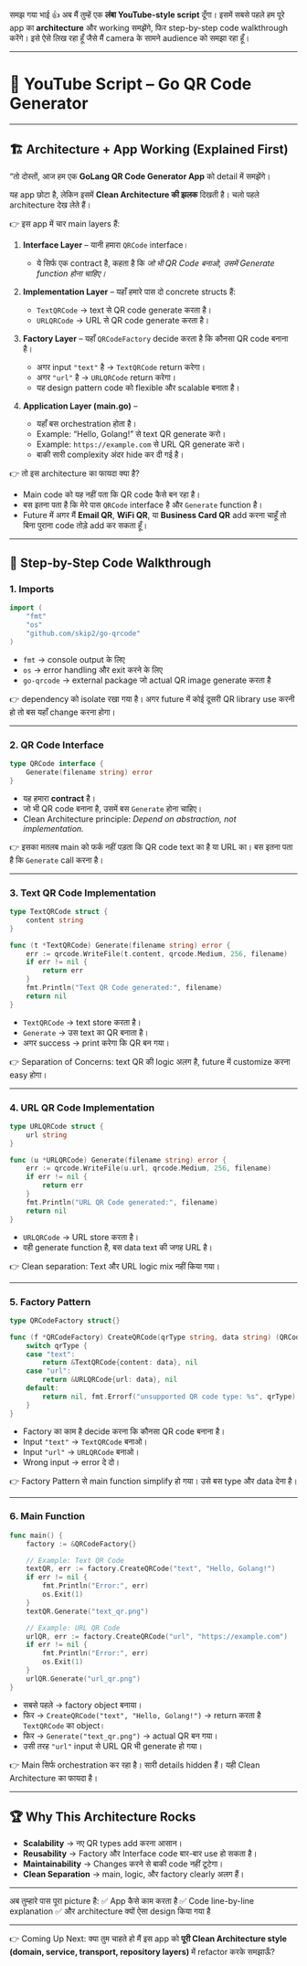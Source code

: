 समझ गया भाई 👍
अब मैं तुम्हें एक **लंबा YouTube-style script** दूँगा। इसमें सबसे पहले हम पूरे app का **architecture** और working समझेंगे, फिर step-by-step code walkthrough करेंगे।
इसे ऐसे लिख रहा हूँ जैसे मैं camera के सामने audience को समझा रहा हूँ।

---

# 🎥 YouTube Script – Go QR Code Generator

---

## 🏗 Architecture + App Working (Explained First)

“तो दोस्तों, आज हम एक **GoLang QR Code Generator App** को detail में समझेंगे।

यह app छोटा है, लेकिन इसमें **Clean Architecture की झलक** दिखती है। चलो पहले architecture देख लेते हैं।

👉 इस app में चार main layers हैं:

1. **Interface Layer** – यानी हमारा `QRCode` interface।

   * ये सिर्फ एक contract है, कहता है कि *जो भी QR Code बनाओ, उसमें Generate function होना चाहिए।*

2. **Implementation Layer** – यहाँ हमारे पास दो concrete structs हैं:

   * `TextQRCode` → text से QR code generate करता है।
   * `URLQRCode` → URL से QR code generate करता है।

3. **Factory Layer** – यहाँ `QRCodeFactory` decide करता है कि कौनसा QR code बनाना है।

   * अगर input `"text"` है → `TextQRCode` return करेगा।
   * अगर `"url"` है → `URLQRCode` return करेगा।
   * यह design pattern code को flexible और scalable बनाता है।

4. **Application Layer (main.go)** –

   * यहाँ बस orchestration होता है।
   * Example: “Hello, Golang!” से text QR generate करो।
   * Example: `https://example.com` से URL QR generate करो।
   * बाकी सारी complexity अंदर hide कर दी गई है।

👉 तो इस architecture का फायदा क्या है?

* Main code को यह नहीं पता कि QR code कैसे बन रहा है।
* बस इतना पता है कि मेरे पास `QRCode` interface है और `Generate` function है।
* Future में अगर मैं **Email QR**, **WiFi QR**, या **Business Card QR** add करना चाहूँ तो बिना पुराना code तोड़े add कर सकता हूँ।

---

## 🔎 Step-by-Step Code Walkthrough

### 1. Imports

```go
import (
	"fmt"
	"os"
	"github.com/skip2/go-qrcode"
)
```

* `fmt` → console output के लिए
* `os` → error handling और exit करने के लिए
* `go-qrcode` → external package जो actual QR image generate करता है

👉 dependency को isolate रखा गया है। अगर future में कोई दूसरी QR library use करनी हो तो बस यहाँ change करना होगा।

---

### 2. QR Code Interface

```go
type QRCode interface {
	Generate(filename string) error
}
```

* यह हमारा **contract** है।
* जो भी QR code बनाना है, उसमें बस `Generate` होना चाहिए।
* Clean Architecture principle: *Depend on abstraction, not implementation.*

👉 इसका मतलब main को फर्क नहीं पड़ता कि QR code text का है या URL का। बस इतना पता है कि `Generate` call करना है।

---

### 3. Text QR Code Implementation

```go
type TextQRCode struct {
	content string
}

func (t *TextQRCode) Generate(filename string) error {
	err := qrcode.WriteFile(t.content, qrcode.Medium, 256, filename)
	if err != nil {
		return err
	}
	fmt.Println("Text QR Code generated:", filename)
	return nil
}
```

* `TextQRCode` → text store करता है।
* `Generate` → उस text का QR बनाता है।
* अगर success → print करेगा कि QR बन गया।

👉 Separation of Concerns: text QR की logic अलग है, future में customize करना easy होगा।

---

### 4. URL QR Code Implementation

```go
type URLQRCode struct {
	url string
}

func (u *URLQRCode) Generate(filename string) error {
	err := qrcode.WriteFile(u.url, qrcode.Medium, 256, filename)
	if err != nil {
		return err
	}
	fmt.Println("URL QR Code generated:", filename)
	return nil
}
```

* `URLQRCode` → URL store करता है।
* वही generate function है, बस data text की जगह URL है।

👉 Clean separation: Text और URL logic mix नहीं किया गया।

---

### 5. Factory Pattern

```go
type QRCodeFactory struct{}

func (f *QRCodeFactory) CreateQRCode(qrType string, data string) (QRCode, error) {
	switch qrType {
	case "text":
		return &TextQRCode{content: data}, nil
	case "url":
		return &URLQRCode{url: data}, nil
	default:
		return nil, fmt.Errorf("unsupported QR code type: %s", qrType)
	}
}
```

* Factory का काम है decide करना कि कौनसा QR code बनाना है।
* Input `"text"` → `TextQRCode` बनाओ।
* Input `"url"` → `URLQRCode` बनाओ।
* Wrong input → error दे दो।

👉 Factory Pattern से main function simplify हो गया। उसे बस type और data देना है।

---

### 6. Main Function

```go
func main() {
	factory := &QRCodeFactory{}

	// Example: Text QR Code
	textQR, err := factory.CreateQRCode("text", "Hello, Golang!")
	if err != nil {
		fmt.Println("Error:", err)
		os.Exit(1)
	}
	textQR.Generate("text_qr.png")

	// Example: URL QR Code
	urlQR, err := factory.CreateQRCode("url", "https://example.com")
	if err != nil {
		fmt.Println("Error:", err)
		os.Exit(1)
	}
	urlQR.Generate("url_qr.png")
}
```

* सबसे पहले → factory object बनाया।
* फिर → `CreateQRCode("text", "Hello, Golang!")` → return करता है `TextQRCode` का object।
* फिर → `Generate("text_qr.png")` → actual QR बन गया।
* उसी तरह `"url"` input से URL QR भी generate हो गया।

👉 Main सिर्फ orchestration कर रहा है। सारी details hidden हैं। यही Clean Architecture का फायदा है।

---

## 🏆 Why This Architecture Rocks

* **Scalability** → नए QR types add करना आसान।
* **Reusability** → Factory और Interface code बार-बार use हो सकता है।
* **Maintainability** → Changes करने से बाकी code नहीं टूटेगा।
* **Clean Separation** → main, logic, और factory clearly अलग हैं।

---

अब तुम्हारे पास पूरा picture है:
✅ App कैसे काम करता है
✅ Code line-by-line explanation
✅ और architecture क्यों ऐसा design किया गया है

---

👉 Coming Up Next: क्या तुम चाहते हो मैं इस app को **पूरी Clean Architecture style (domain, service, transport, repository layers)** में refactor करके समझाऊँ?
